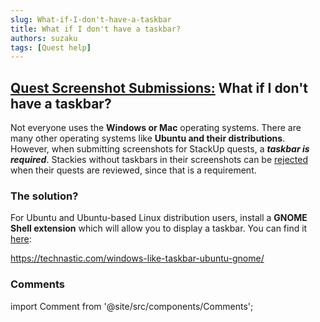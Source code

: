 ```yaml
---
slug: What-if-I-don't-have-a-taskbar
title: What if I don't have a taskbar?
authors: suzaku
tags: [Quest help]
---
```


## <u>Quest Screenshot Submissions:</u> What if I don't have a taskbar? 

Not everyone uses the **Windows or Mac** operating systems. There are many other operating systems like **Ubuntu and their distributions**. However, when submitting screenshots for StackUp quests, a ***taskbar is required***. Stackies without taskbars in their screenshots can be <u>rejected</u> when their quests are reviewed, since that is a requirement. 

### The solution?

 For Ubuntu and Ubuntu-based Linux distribution users, install a **GNOME Shell extension** which will allow you to display a taskbar. You can find it [here](https://technastic.com/windows-like-taskbar-ubuntu-gnome/):
 
 https://technastic.com/windows-like-taskbar-ubuntu-gnome/

 ### Comments
import Comment from '@site/src/components/Comments';

<Comment></Comment>